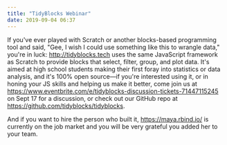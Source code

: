 ```yaml
---
title: "TidyBlocks Webinar"
date: 2019-09-04 06:37
---
```


If you've ever played with Scratch or another blocks-based programming tool and said,
"Gee, I wish I could use something like this to wrangle data,"
you're in luck:
<http://tidyblocks.tech> uses the same JavaScript framework as Scratch
to provide blocks that select, filter, group, and plot data.
It's aimed at high school students making their first foray into statistics or data analysis,
and it's 100% open source—if you're interested using it,
or in honing your JS skills and helping us make it better,
come join us at <https://www.eventbrite.com/e/tidyblocks-discussion-tickets-71447115245> on Sept 17 for a discussion,
or check out our GitHub repo at <https://github.com/tidyblocks/tidyblocks>.

And if you want to hire the person who built it,
<https://maya.rbind.io/> is currently on the job market
and you will be very grateful you added her to your team.
